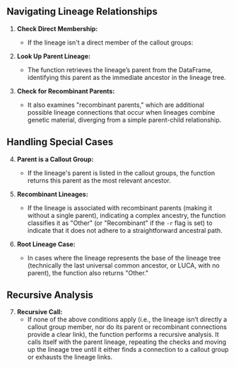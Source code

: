 ## Navigating Lineage Relationships

1. **Check Direct Membership:**
   - If the lineage isn't a direct member of the callout groups:

2. **Look Up Parent Lineage:**
   - The function retrieves the lineage’s parent from the DataFrame, identifying this parent as the immediate ancestor in the lineage tree.

3. **Check for Recombinant Parents:**
   - It also examines "recombinant parents," which are additional possible lineage connections that occur when lineages combine genetic material, diverging from a simple parent-child relationship.

## Handling Special Cases

4. **Parent is a Callout Group:**
   - If the lineage's parent is listed in the callout groups, the function returns this parent as the most relevant ancestor.

5. **Recombinant Lineages:**
   - If the lineage is associated with recombinant parents (making it without a single parent), indicating a complex ancestry, the function classifies it as "Other" (or "Recombinant" if the `-r` flag is set) to indicate that it does not adhere to a straightforward ancestral path.

6. **Root Lineage Case:**
   - In cases where the lineage represents the base of the lineage tree (technically the last universal common ancestor, or LUCA, with no parent), the function also returns "Other."

## Recursive Analysis

7. **Recursive Call:**
   - If none of the above conditions apply (i.e., the lineage isn’t directly a callout group member, nor do its parent or recombinant connections provide a clear link), the function performs a recursive analysis. It calls itself with the parent lineage, repeating the checks and moving up the lineage tree until it either finds a connection to a callout group or exhausts the lineage links.
